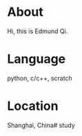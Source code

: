 # About

Hi, this is Edmund Qi.

# Language

python, c/c++, scratch

# Location

Shanghai, China# study